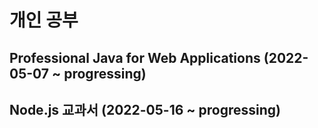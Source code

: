 개인 공부
========
## Professional Java for Web Applications (2022-05-07 ~ progressing)
## Node.js 교과서 (2022-05-16 ~ progressing)
